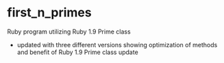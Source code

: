# first_n_primes
Ruby program utilizing Ruby 1.9 Prime class 
  - updated with three different versions showing optimization of methods and benefit of Ruby 1.9 Prime class update
